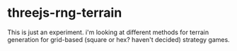 # threejs-rng-terrain

This is just an experiment.  i'm looking at different methods for terrain generation for grid-based (square or hex?  haven't decided) strategy games.
